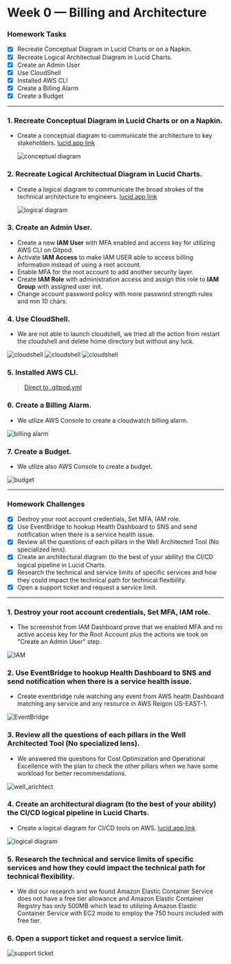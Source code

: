# Week 0 — Billing and Architecture
### Homework Tasks
- [x] Recreate Conceptual Diagram in Lucid Charts or on a Napkin.
- [x] Recreate Logical Architectual Diagram in Lucid Charts.
- [x] Create an Admin User
- [x] Use CloudShell
- [x] Installed AWS CLI
- [x] Create a Billing Alarm
- [x] Create a Budget
---
### 1. Recreate Conceptual Diagram in Lucid Charts or on a Napkin.
- Create a conceptual diagram to communicate the architecture to key stakeholders. [lucid.app link](https://lucid.app/lucidchart/528e2147-f727-422f-b5d2-7781c6539b58/edit?invitationId=inv_0b9d5529-b1f3-4ece-ae44-06c6bfce333f)
 
  ![conceptual diagram](/journal/screenshots/cruddur_conceptual_diagram.png)
  
### 2. Recreate Logical Architectual Diagram in Lucid Charts.
- Create a logical diagram to communicate the broad strokes of the technical architecture to engineers. [lucid.app link](https://lucid.app/lucidchart/a732e814-2839-48ee-9ddd-7fd5d9593d1a/edit?invitationId=inv_cb5556ca-c556-4848-ba34-02e9ad45cdb6)

  ![logical diagram](/journal/screenshots/cruddur_logical_digram.png)
  
### 3. Create an Admin User.
- Create a new **IAM User** with MFA enabled and access key for utilizing AWS CLI on Gitpod.
- Activate **IAM Access** to make IAM USER able to access billing information instead of using a root account.
- Enable MFA for the root account to add another security layer.
- Create **IAM Role** with administration access and assign this role to **IAM Group** with assigned user init.
- Change account password policy with more password strength rules and min 10 chars.

### 4. Use CloudShell.
- We are not able to launch cloudshell, we tried all the action from restart the cloudshell and delete home directory but without any luck.

![cloudshell](/journal/screenshots/week0_error.png)
![cloudshell](/journal/screenshots/week0_reload_cs.png)
![cloudshell](/journal/screenshots/week0_restart_cs.png)


### 5. Installed AWS CLI.

> [Direct to .gitpod.yml](/.gitpod.yml)

### 6. Create a Billing Alarm.
- We utlize AWS Console to create a cloudwatch billing alarm.

![billing alarm](/journal/screenshots/week0_cloudwatch_alarm.png)

### 7. Create a Budget.
- We utlize also AWS Console to create a budget.

![budget](/journal/screenshots/week0_budgets.png)

---

###  Homework Challenges
- [x] Destroy your root account credentials, Set MFA, IAM role.
- [x] Use EventBridge to hookup Health Dashboard to SNS and send notification when there is a service health issue.
- [x] Review all the questions of each pillars in the Well Architected Tool (No specialized lens).
- [x] Create an architectural diagram (to the best of your ability) the CI/CD logical pipeline in Lucid Charts.
- [x] Research the technical and service limits of specific services and how they could impact the technical path for technical flexibility. 
- [x] Open a support ticket and request a service limit.
---
### 1. Destroy your root account credentials, Set MFA, IAM role.
- The screenshot from IAM Dashboard prove that we enabled MFA and no active access key for the Root Account plus the actions we took on "Create an Admin User" step.

![IAM](/journal/screenshots/iam.png)
   
  
 

### 2. Use EventBridge to hookup Health Dashboard to SNS and send notification when there is a service health issue.
  - Create eventbridge rule watching any event from AWS health Dashboard matching any service and any resource in AWS Reigon US-EAST-1.

  ![EventBridge](/journal/screenshots/week0_eventbridge.png)
  
 
### 3. Review all the questions of each pillars in the Well Architected Tool (No specialized lens).

- We answered the questions for Cost Optimization and Operational Excellence with the plan to check the other pillars when we have some workload for better recommendations.

![well_arichtect](/journal/screenshots/week0_well_archit.png)


### 4. Create an architectural diagram (to the best of your ability) the CI/CD logical pipeline in Lucid Charts.  
  - Create a logical diagram for CI/CD tools on AWS.  [lucid.app link](https://lucid.app/lucidchart/f67ad73b-363b-47f3-b7a5-5b37801a4b9a/edit?invitationId=inv_a3360ace-38a6-47a2-93f0-b7e780647a14)

  ![logical diagram](/journal/screenshots/cruddur_cicd_pipeline.png)
  
### 5. Research the technical and service limits of specific services and how they could impact the technical path for technical flexibility. 
- We did our research and we found Amazon Elastic Container Service does not have a free tier allowance and Amazon Elastic Container Registry has only 500MB which lead to utilizing Amazon Elastic Container Service with EC2 mode to employ the 750 hours included with free tier.


### 6. Open a support ticket and request a service limit.
![support ticket](/journal/screenshots/week0_service_case.png)
  

  
